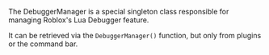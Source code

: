 The DebuggerManager is a special singleton class responsible for managing Roblox's Lua Debugger feature.

It can be retrieved via the `DebuggerManager()` function, but only from plugins or the command bar.